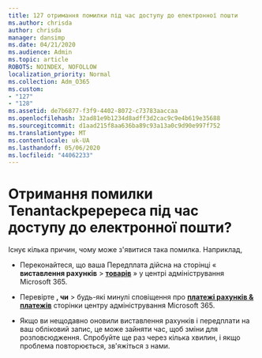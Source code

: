 ```yaml
---
title: 127 отримання помилки під час доступу до електронної пошти
ms.author: chrisda
author: chrisda
manager: dansimp
ms.date: 04/21/2020
ms.audience: Admin
ms.topic: article
ROBOTS: NOINDEX, NOFOLLOW
localization_priority: Normal
ms.collection: Adm_O365
ms.custom:
- "127"
- "128"
ms.assetid: de7b6877-f3f9-4402-8072-c73783aaccaa
ms.openlocfilehash: 32ad81e9b1234d8adff3d2cac9c9e4b619e35688
ms.sourcegitcommit: d1aad215f8aa636ba89c93a13a0c9d90e997f752
ms.translationtype: MT
ms.contentlocale: uk-UA
ms.lasthandoff: 05/06/2020
ms.locfileid: "44062233"
---
```

# <a name="getting-a-tenantaccessblockedexception-error-when-accessing-email"></a>Отримання помилки Tenantackpepepeca під час доступу до електронної пошти?

Існує кілька причин, чому може з'явитися така помилка. Наприклад,

- Переконайтеся, що ваша Передплата дійсна на сторінці « **виставлення рахунків** \> **[товарів](https://portal.office.com/adminportal/home#/subscriptions)** » у центрі адміністрування Microsoft 365.

- Перевірте **, чи** \> будь-які минулі сповіщення про **[платежі рахунків & платежів](https://portal.office.com/adminportal/home#/billoverview)** сторінки центру адміністрування Microsoft 365.

- Якщо ви нещодавно оновили виставлення рахунків і передплати на ваш обліковий запис, це може зайняти час, щоб зміни для розповсюдження. Спробуйте ще раз через кілька хвилин, і якщо проблема повторюється, зв'яжіться з нами.
